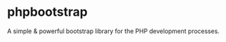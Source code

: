 phpbootstrap
============

A simple &amp; powerful bootstrap library for the PHP development processes.